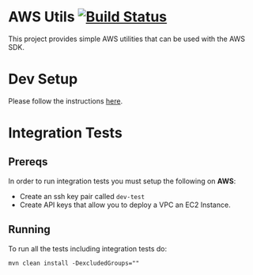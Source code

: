 # AWS Utils [![Build Status](https://travis-ci.org/StreamSimple/awsutils.svg?branch=master)](https://travis-ci.org/StreamSimple/awsutils)

This project provides simple AWS utilities that can be used with the AWS SDK.

# Dev Setup

Please follow the instructions [here](https://github.com/StreamSimple/uber-poms/wiki/Building-Projects).

# Integration Tests

## Prereqs

In order to run integration tests you must setup the following on **AWS**:

 - Create an ssh key pair called ```dev-test```
 - Create API keys that allow you to deploy a VPC an EC2 Instance.
 
## Running

To run all the tests including integration tests do:

```
mvn clean install -DexcludedGroups=""
```
